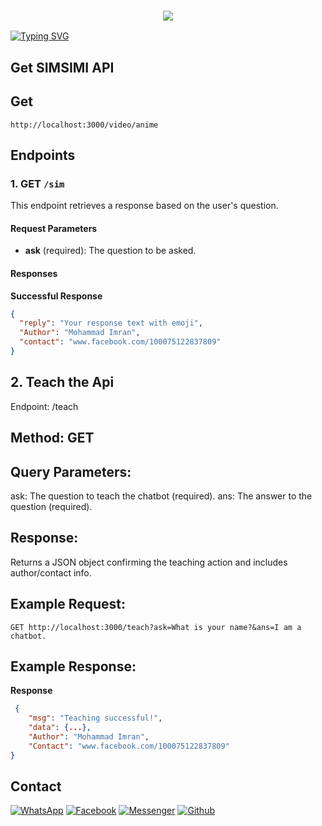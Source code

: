 <h3 align="center">
  
  <p align="center"><img src="https://img.shields.io/badge/WLCM%20TO -IMRAN SIMSIMI API-green?colorA=%23ff0000&colorB=%23017e40&style=flat-square">  
  
</h3>

[![Typing SVG](https://readme-typing-svg.herokuapp.com?font=Neuton&size=25&color=30FF40&background=000000&center=true&vCenter=true&width=360&height=60&lines=Hello+World%2C+I'm+Mr-IMRAN+Here+🤙;𝙸𝚃'𝚜+𝙽𝙾𝚃+𝙰+𝙹𝚄𝚂𝚃+𝙽𝙰𝙼𝙴+𝙱𝚁𝙾+🥱;𝙸𝚃'𝚜+𝙰+𝙱𝚁𝙰𝙽𝙳+🔥;Respect+Mr.IMRAN+🥀;Thanks+My+All+Friend+🤙+🥰)](https://git.io/typing-svg)

## Get SIMSIMI API


## Get 
``` http://localhost:3000/video/anime ```


## Endpoints

### 1. GET `/sim`
This endpoint retrieves a response based on the user's question.

#### Request Parameters
- **ask** (required): The question to be asked.

#### Responses

**Successful Response**
```json
{
  "reply": "Your response text with emoji",
  "Author": "Mohammad Imran",
  "contact": "www.facebook.com/100075122837809"
}
```




## 2. Teach the Api
Endpoint: /teach

## Method: GET

## Query Parameters:

ask: The question to teach the chatbot (required).
ans: The answer to the question (required).
## Response:

Returns a JSON object confirming the teaching action and includes author/contact info.

## Example Request:

``` GET http://localhost:3000/teach?ask=What is your name?&ans=I am a chatbot. ```

## Example Response:

**Response**
```json
 {
    "msg": "Teaching successful!",
    "data": {...}, 
    "Author": "Mohammad Imran",
    "Contact": "www.facebook.com/100075122837809"
} 
```

## Contact

[![WhatsApp](https://img.shields.io/badge/WhatsApp-green?style=for-the-badge&logo=whatsapp)](https://wa.me/+8801689903267)
[![Facebook](https://img.shields.io/badge/Facebook-green?style=for-the-badge&logo=facebook)](https://www.facebook.com/Imran.Ahmed099)
[![Messenger](https://img.shields.io/badge/Chat-Messenger-blue?style=for-the-badge&logo=messenger)](https://m.me/100075122837809)
[![Github](https://img.shields.io/badge/Github-MrDarkYTgreen?style=for-the-badge&logo=github)](https://github.com/MR-IMRAN-60)
